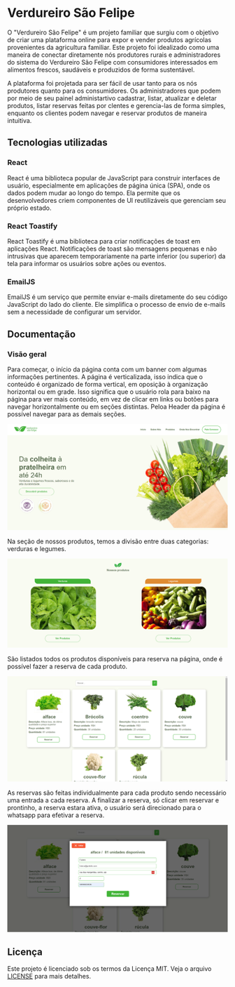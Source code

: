 # Verdureiro São Felipe

O "Verdureiro São Felipe" é um projeto familiar que surgiu com o objetivo de criar uma plataforma online para expor e vender produtos agrícolas provenientes da agricultura familiar. Este projeto foi idealizado como uma maneira de conectar diretamente nós produtores rurais  e administradores do sistema do Verdureiro São Felipe com consumidores interessados em alimentos frescos, saudáveis e produzidos de forma sustentável.

A plataforma foi projetada para ser fácil de usar tanto para os nós produtores quanto para os consumidores. Os administradores que podem por meio de seu painel administartivo cadastrar, listar, atualizar e deletar produtos, listar reservas feitas por clentes e gerencia-las de forma simples, enquanto os clientes podem navegar e reservar produtos de maneira intuitiva.

## Tecnologias utilizadas

### React
React é uma biblioteca popular de JavaScript para construir interfaces de usuário, especialmente em aplicações de página única (SPA), onde os dados podem mudar ao longo do tempo. Ela permite que os desenvolvedores criem componentes de UI reutilizáveis que gerenciam seu próprio estado.

### React Toastify
React Toastify é uma biblioteca para criar notificações de toast em aplicações React. Notificações de toast são mensagens pequenas e não intrusivas que aparecem temporariamente na parte inferior (ou superior) da tela para informar os usuários sobre ações ou eventos.

### EmailJS
EmailJS é um serviço que permite enviar e-mails diretamente do seu código JavaScript do lado do cliente. Ele simplifica o processo de envio de e-mails sem a necessidade de configurar um servidor.

## Documentação

### Visão geral

Para começar, o início da página conta com um banner com algumas informações pertinentes. A página é verticalizada, isso indica que o conteúdo é organizado de forma vertical, em oposição à organização horizontal ou em grade. Isso significa que o usuário rola para baixo na página para ver mais conteúdo, em vez de clicar em links ou botões para navegar horizontalmente ou em seções distintas. Peloa Header da página é possível navegar para as demais seções.

![Descrição da Imagem](src/assets/readmeimages/page.png)

Na seção de nossos produtos, temos a divisão entre duas categorias: verduras e legumes.

![Descrição da Imagem](src/assets/readmeimages/categorias.png)

São listados todos os produtos disponíveis para reserva na página, onde é possível fazer a reserva de cada produto.

![Descrição da Imagem](src/assets/readmeimages/verduras.png)

As reservas são feitas individualmente para cada produto sendo necessário uma entrada a cada reserva. A finalizar a reserva, só clicar em reservar e prontinho, a reserva estara ativa, o usuário será direcionado para o whatsapp para efetivar a reserva.

![Descrição da Imagem](src/assets/readmeimages/reservas.png)

## Licença

Este projeto é licenciado sob os termos da Licença MIT. Veja o arquivo [LICENSE](LICENSE) para mais detalhes.
